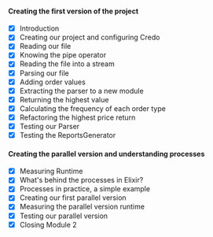 #### Creating the first version of the project

- [x] Introduction
- [x] Creating our project and configuring Credo
- [x] Reading our file
- [x] Knowing the pipe operator
- [x] Reading the file into a stream
- [x] Parsing our file
- [x] Adding order values
- [x] Extracting the parser to a new module
- [x] Returning the highest value
- [x] Calculating the frequency of each order type
- [x] Refactoring the highest price return
- [x] Testing our Parser
- [x] Testing the ReportsGenerator

#### Creating the parallel version and understanding processes

- [x] Measuring Runtime
- [x] What's behind the processes in Elixir?
- [x] Processes in practice, a simple example
- [x] Creating our first parallel version
- [x] Measuring the parallel version runtime
- [x] Testing our parallel version
- [x] Closing Module 2